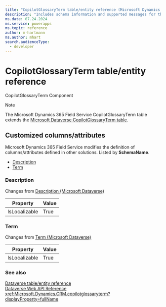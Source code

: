 ```yaml
---
title: "CopilotGlossaryTerm table/entity reference (Microsoft Dynamics 365 Field Service)"
description: "Includes schema information and supported messages for the CopilotGlossaryTerm table/entity with Microsoft Dynamics 365 Field Service."
ms.date: 07.24.2024
ms.service: powerapps
ms.topic: reference
author: m-hartmann
ms.author: mhart
search.audienceType: 
  - developer
---
```


# CopilotGlossaryTerm table/entity reference

CopilotGlossaryTerm Component

> [!NOTE]
> The Microsoft Dynamics 365 Field Service CopilotGlossaryTerm table extends the [Microsoft Dataverse CopilotGlossaryTerm table](/power-apps/developer/data-platform/reference/entities/copilotglossaryterm).



## Customized columns/attributes

Microsoft Dynamics 365 Field Service modifies the definition of columns/attributes defined in other solutions. Listed by **SchemaName**.

- [Description](#BKMK_Description)
- [Term](#BKMK_Term)

### <a name="BKMK_Description"></a> Description

Changes from [Description (Microsoft Dataverse)](/power-apps/developer/data-platform/reference/entities/copilotglossaryterm#BKMK_Description)

|Property|Value|
|---|---|
|IsLocalizable|True|


### <a name="BKMK_Term"></a> Term

Changes from [Term (Microsoft Dataverse)](/power-apps/developer/data-platform/reference/entities/copilotglossaryterm#BKMK_Term)

|Property|Value|
|---|---|
|IsLocalizable|True|




### See also

[Dataverse table/entity reference](../about-entity-reference.md)  
[Dataverse Web API Reference](/power-apps/developer/data-platform/webapi/reference/about)   
<xref:Microsoft.Dynamics.CRM.copilotglossaryterm?displayProperty=fullName>
